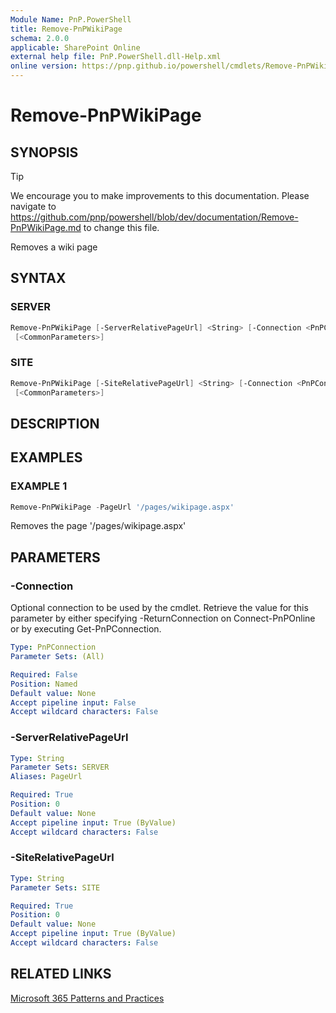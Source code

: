 ```yaml
---
Module Name: PnP.PowerShell
title: Remove-PnPWikiPage
schema: 2.0.0
applicable: SharePoint Online
external help file: PnP.PowerShell.dll-Help.xml
online version: https://pnp.github.io/powershell/cmdlets/Remove-PnPWikiPage.html
---
```

 
# Remove-PnPWikiPage

## SYNOPSIS

> [!TIP]
> We encourage you to make improvements to this documentation. Please navigate to https://github.com/pnp/powershell/blob/dev/documentation/Remove-PnPWikiPage.md to change this file.

Removes a wiki page

## SYNTAX

### SERVER
```powershell
Remove-PnPWikiPage [-ServerRelativePageUrl] <String> [-Connection <PnPConnection>]
 [<CommonParameters>]
```

### SITE
```powershell
Remove-PnPWikiPage [-SiteRelativePageUrl] <String> [-Connection <PnPConnection>]
 [<CommonParameters>]
```

## DESCRIPTION

## EXAMPLES

### EXAMPLE 1
```powershell
Remove-PnPWikiPage -PageUrl '/pages/wikipage.aspx'
```

Removes the page '/pages/wikipage.aspx'

## PARAMETERS

### -Connection
Optional connection to be used by the cmdlet. Retrieve the value for this parameter by either specifying -ReturnConnection on Connect-PnPOnline or by executing Get-PnPConnection.

```yaml
Type: PnPConnection
Parameter Sets: (All)

Required: False
Position: Named
Default value: None
Accept pipeline input: False
Accept wildcard characters: False
```

### -ServerRelativePageUrl

```yaml
Type: String
Parameter Sets: SERVER
Aliases: PageUrl

Required: True
Position: 0
Default value: None
Accept pipeline input: True (ByValue)
Accept wildcard characters: False
```

### -SiteRelativePageUrl

```yaml
Type: String
Parameter Sets: SITE

Required: True
Position: 0
Default value: None
Accept pipeline input: True (ByValue)
Accept wildcard characters: False
```



## RELATED LINKS

[Microsoft 365 Patterns and Practices](https://aka.ms/m365pnp)

